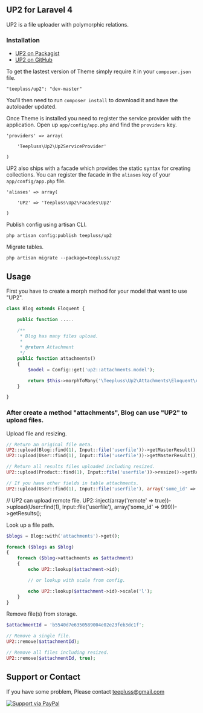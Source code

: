 ## UP2 for Laravel 4

UP2 is a file uploader with polymorphic relations.

### Installation

- [UP2 on Packagist](https://packagist.org/packages/teepluss/up2)
- [UP2 on GitHub](https://github.com/teepluss/laravel4-up2)

To get the lastest version of Theme simply require it in your `composer.json` file.

~~~
"teepluss/up2": "dev-master"
~~~

You'll then need to run `composer install` to download it and have the autoloader updated.

Once Theme is installed you need to register the service provider with the application. Open up `app/config/app.php` and find the `providers` key.

~~~
'providers' => array(

    'Teepluss\Up2\Up2ServiceProvider'

)
~~~

UP2 also ships with a facade which provides the static syntax for creating collections. You can register the facade in the `aliases` key of your `app/config/app.php` file.

~~~
'aliases' => array(

    'UP2' => 'Teepluss\Up2\Facades\Up2'

)
~~~

Publish config using artisan CLI.

~~~
php artisan config:publish teepluss/up2
~~~

Migrate tables.

~~~
php artisan migrate --package=teepluss/up2
~~~

## Usage

First you have to create a morph method for your model that want to use "UP2".

~~~php
class Blog extends Eloquent {

    public function .....

    /**
     * Blog has many files upload.
     *
     * @return Attachment
     */
    public function attachments()
    {
        $model = Config::get('up2::attachments.model');

        return $this->morphToMany('\Teepluss\Up2\Attachments\Eloquent\Attachment', 'attachmentable');
    }

}
~~~

### After create a method "attachments", Blog can use "UP2" to upload files.

Upload file and resizing.

~~~php
// Return an original file meta.
UP2::upload(Blog::find(1), Input::file('userfile'))->getMasterResult();
UP2::upload(User::find(1), Input::file('userfile'))->getMasterResult();

// Return all results files uploaded including resized.
UP2::upload(Product::find(1), Input::file('userfile'))->resize()->getResults();

// If you have other fields in table attachments.
UP2::upload(User::find(1), Input::file('userfile'), array('some_id' => 999))->getMasterResult();
~~~

// UP2 can upload remote file.
UP2::inject(array('remote' => true))->upload(User::find(1), Input::file('userfile'), array('some_id' => 999))->getResults();

Look up a file path.

~~~php
$blogs = Blog::with('attachments')->get();

foreach ($blogs as $blog)
{
    foreach ($blog->attachments as $attachment)
    {
        echo UP2::lookup($attachment->id);

        // or lookup with scale from config.

        echo UP2::lookup($attachment->id)->scale('l');
    }
}
~~~

Remove file(s) from storage.

~~~php
$attachmentId = 'b5540d7e6350589004e02e23feb3dc1f';

// Remove a single file.
UP2::remove($attachmentId);

// Remove all files including resized.
UP2::remove($attachmentId, true);
~~~

## Support or Contact

If you have some problem, Please contact teepluss@gmail.com


[![Support via PayPal](https://rawgithub.com/chris---/Donation-Badges/master/paypal.jpeg)](https://www.paypal.com/cgi-bin/webscr?cmd=_s-xclick&hosted_button_id=9GEC8J7FAG6JA)